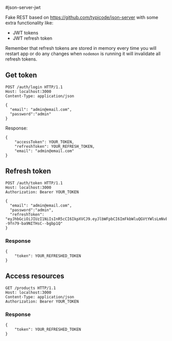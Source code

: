 #json-server-jwt

Fake REST based on https://github.com/typicode/json-server with some extra functionality like:

- JWT tokens
- JWT refresh token

Remember that refresh tokens are stored in memory every time you will restart app or do any changes when `nodemon` is running it will invalidate all refresh tokens.


## Get token

```
POST /auth/login HTTP/1.1
Host: localhost:3000
Content-Type: application/json

{
  "email": "admin@email.com",
  "password":"admin"
}
```
Response:
```
{
    "accessToken": YOUR_TOKEN,
    "refreshToken": YOUR_REFRESH_TOKEN,
    "email": "admin@email.com"
}
```

## Refresh token
```
POST /auth/token HTTP/1.1
Host: localhost:3000
Authorization: Bearer YOUR_TOKEN

{
  "email": "admin@email.com",
  "password":"admin",
  "refreshToken": "eyJhbGciOiJIUzI1NiIsInR5cCI6IkpXVCJ9.eyJlbWFpbCI6ImFkbWluQGVtYWlsLmNvbSIsInBhc3N3b3JkIjoiYWRtaW4iLCJpYXQiOjE1NDA4MzA2NDQsImV4cCI6MTU0MDkxNzA0NH0.REaPgw8nRlYZIaMFZ0--9fn79-ba9NITHsC--bgbp1Q"
}
```
### Response
```
{
    "token": YOUR_REFRESHED_TOKEN
}
```

## Access resources
```
GET /products HTTP/1.1
Host: localhost:3000
Content-Type: application/json
Authorization: Bearer YOUR_TOKEN
```
### Response
```
{
    "token": YOUR_REFRESHED_TOKEN
}
```